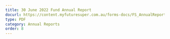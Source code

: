 ```yaml
---
title: 30 June 2022 Fund Annual Report
docurl: https://content.myfuturesuper.com.au/forms-docs/FS_AnnualReport_2022.pdf
type: PDF
category: Annual Reports
order: 8
---
```

 